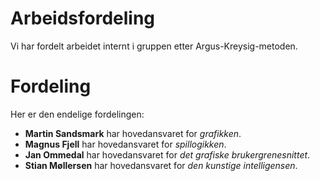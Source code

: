 # Arbeidsfordeling #

Vi har fordelt arbeidet internt i gruppen etter Argus-Kreysig-metoden.


# Fordeling #

Her er den endelige fordelingen:
  * **Martin Sandsmark** har hovedansvaret for _grafikken_.
  * **Magnus Fjell** har hovedansvaret for _spillogikken_.
  * **Jan Ommedal** har hovedansvaret for _det grafiske brukergrenesnittet_.
  * **Stian Møllersen** har hovedansvaret for _den kunstige intelligensen_.
